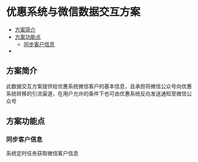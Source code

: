 # 优惠系统与微信数据交互方案

- [方案简介](#方案简介)
- [方案功能点](#方案功能点)
    - [同步客户信息](#同步客户信息)
- 

## 方案简介
此数据交互方案提供给优惠系统微信客户的基本信息，且承担将微信公众号向优惠系统转移的引流渠道，在用户允许的条件下也可由优惠系统反向发送通知至微信公众号

## 方案功能点
### 同步客户信息
系统定时任务获取微信客户信息
